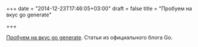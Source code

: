+++
date = "2014-12-23T17:46:05+03:00"
draft = false
title = "Пробуем на вкус go generate"

+++

<p><a href="http://blog.golang.org/generate">Пробуем на вкус go generate</a>. Статья из официального блога Go.</p>

